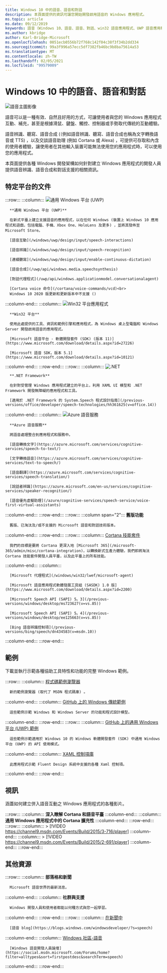 ```yaml
---
title: Windows 10 中的語音、語音和對話
description: 本頁面提供的資訊可讓您開始開發啟用語音的 Windows 應用程式。
ms.topic: article
ms.date: 09/12/2019
keywords: 語音（Windows 10、語音、語音、對話、win32 語音應用程式、UWP 語音應用程式、WPF 語音應用程式、WinForms 語音應用程式）
ms.author: kbridge
author: Karl-Bridge-Microsoft
ms.openlocfilehash: 0051ecb0556b72f768c142f04c38f3f34b2dd334
ms.sourcegitcommit: 99a3f996a57ecc5df7382fb46bc9b8ba75614a53
ms.translationtype: MT
ms.contentlocale: zh-TW
ms.lasthandoff: 02/05/2021
ms.locfileid: "99579009"
---
```

# <a name="speech-voice-and-conversation-in-windows-10"></a>Windows 10 中的語音、語音和對話

![語音主圖影像](images/hero-speech-composite-small.png)

語音可以是一種有效、自然且好用的方式，可讓使用者與您的 Windows 應用程式互動、補充，甚至是根據滑鼠、鍵盤、觸控、控制器或手勢取代傳統的互動體驗。

語音辨識、聽寫、語音合成 (（例如語音辨識、聽寫、語音合成也稱為文字轉換語音或 TTS) ，以及交談語音助理 (例如 Cortana 或 Alexa) ，可提供可存取和內含的使用者體驗，讓使用者在其他輸入裝置可能無法使用您的應用程式時，可以使用您的應用程式。

本頁面提供各種 Windows 開發架構如何針對建立 Windows 應用程式的開發人員提供語音辨識、語音合成和對話支援的相關資訊。

## <a name="platform-specific-documentation"></a>特定平台的文件

:::row:::
   :::column:::
      ![通用 Windows 平台 (UWP)](images/platform-uwp.png)

      **通用 Windows 平台 (UWP)**

      在新式平臺上建立支援語音的應用程式，以在任何 Windows (裝置上 Windows 10 應用程式和遊戲，包括電腦、手機、Xbox One、HoloLens 及更多) ，並將其發佈至 Microsoft Store。

      [語音互動](/windows/uwp/design/input/speech-interactions)

      [語音辨識](/windows/uwp/design/input/speech-recognition)

      [連續聽寫](/windows/uwp/design/input/enable-continuous-dictation)

      [語音合成](/uwp/api/windows.media.speechsynthesis)

      [對話代理程式](/uwp/api/windows.applicationmodel.conversationalagent)

      [Cortana voice 命令](/cortana/voice-commands/vcd)<br>
      Windows 10 2020 版更新和更新版本中不支援 () 
   :::column-end:::
   :::column:::
      ![Win32 平台應用程式](images/platform-win32.png)

      **Win32 平台**

      使用此處提供的工具、資訊和範例引擎和應用程式，為 Windows 桌上型電腦和 Windows Server 開發啟用語音的應用程式。

      [Microsoft 語音平台 - 軟體開發套件 (SDK) (版本 11)](https://www.microsoft.com/download/details.aspx?id=27226)
      
      [Microsoft 語音 SDK，版本 5.1](https://www.microsoft.com/download/details.aspx?id=10121)
   :::column-end:::
:::row-end:::
:::row:::
   :::column:::
      ![.NET](images/platform-dotnet.png)

      **.NET Framework**

      在針對受管理 Windows 應用程式建立的平台上，利用 XAML UI 模型和 .NET Framework 開發無障礙的應用程式和工具。

      [適用於 .NET Framework 的 System.Speech 程式設計指南](/previous-versions/office/developer/speech-technologies/hh361625(v=office.14))
   :::column-end:::
   :::column:::
      ![Azure 語音服務](images/platform-azure-speech.png)

      **Azure 語音服務**

      將語音處理整合到應用程式和服務中。

      [語音轉換文字](https://azure.microsoft.com/services/cognitive-services/speech-to-text/)

      [文字轉換語音](https://azure.microsoft.com/services/cognitive-services/text-to-speech/)
      
      [語音翻譯](https://azure.microsoft.com/services/cognitive-services/speech-translation/)

      [說話者辨識](https://azure.microsoft.com/en-us/services/cognitive-services/speaker-recognition/)

      [語音優先虛擬助理](/azure/cognitive-services/speech-service/voice-first-virtual-assistants)
   :::column-end:::
:::row-end:::
:::row:::
   :::column span="2":::
      **舊版功能**

      舊版、已淘汰及/或不支援的 Microsoft 語音和對話技術版本。
   :::column-end:::
:::row-end:::
:::row:::
   :::column:::
      [Cortana 技能套件](/cortana/skills/)

      我們的目標是要將 Cortana 更深入地 [Microsoft 365](/microsoft-365/admin/misc/cortana-integration)，以轉換新式生產力體驗，我們即將淘汰 Cortana 技能套件開發人員平臺，以及此平臺上的所有技能。
   :::column-end:::
   :::column:::

      [Microsoft 代理程式](/windows/win32/lwef/microsoft-agent)

      [Microsoft 語音應用程式軟體發展工具組 (SASDK) 1.0 版](https://www.microsoft.com/download/details.aspx?id=2200)

      [Microsoft Speech API (SAPI) 5。3](/previous-versions/windows/desktop/ms723627(v=vs.85))

      [Microsoft Speech API (SAPI) 5。4](/previous-versions/windows/desktop/ee125663(v=vs.85))

      [Bing 語音辨識控制項](/previous-versions/bing/speech/dn434583(v=msdn.10))
   :::column-end:::
:::row-end:::

## <a name="samples"></a>範例

下載並執行示範各種協助工具特性和功能的完整 Windows 範例。

:::row:::
   :::column:::
      [程式碼範例瀏覽器](/samples/browse/?term=speech)

      新的範例瀏覽器 (取代了 MSDN 程式碼庫) 。
   :::column-end:::
   :::column:::
      [GitHub 上的 Windows 傳統範例](https://github.com/microsoft/Windows-classic-samples/search?q=speech&unscoped_q=speech)

      這些範例示範 Windows 和 Windows Server 的功能和程式設計模型。 
   :::column-end:::
:::row-end:::
:::row:::
   :::column:::
      [GitHub 上的通用 Windows 平台 (UWP) 範例](https://github.com/microsoft/Windows-universal-samples/search?q=speech&unscoped_q=speech)

      這些範例示範適用於 Windows 10 的 Windows 軟體開發套件 (SDK) 中通用 Windows 平台 (UWP) 的 API 使用模式。
   :::column-end:::
   :::column:::
      [XAML 控制項庫](https://github.com/microsoft/Xaml-Controls-Gallery)

      此應用程式示範 Fluent Design 系統中支援的各種 Xaml 控制項。
   :::column-end:::
:::row-end:::

## <a name="videos"></a>視訊

涵蓋如何建立併入語音互動之 Windows 應用程式的各種影片。

:::row:::
   :::column:::
      **深入瞭解 Cortana 和語音平臺**
   :::column-end:::
   :::column:::
      **通用 Windows 應用程式中的 Cortana 擴充性**
   :::column-end:::
:::row-end:::
:::row:::
   :::column:::
      > [!VIDEO https://channel9.msdn.com/Events/Build/2015/3-716/player]
   :::column-end:::
   :::column:::
      > [!VIDEO https://channel9.msdn.com/Events/Build/2015/2-691/player]
   :::column-end:::
:::row-end:::

## <a name="other-resources"></a>其他資源

:::row:::
   :::column:::
      **部落格和新聞**

      Microsoft 語音世界的最新消息。
   :::column-end:::
   :::column:::
      **社群與支援**

      Windows 開發人員和使用者都能以何種方式與您一起學習。
   :::column-end:::
:::row-end:::
:::row:::
   :::column:::
      [在新聞中](https://news.microsoft.com/?s=speech)

      [語音 blog](https://blogs.windows.com/windowsdeveloper/?s=speech)
   :::column-end:::
   :::column:::
      [Windows 社區-語音](https://community.windows.com/search?q=speech)

      [Windows 語音開發人員論壇](https://social.msdn.microsoft.com/Forums/home?filter=alltypes&sort=firstpostdesc&searchTerm=speech)
   :::column-end:::
:::row-end:::